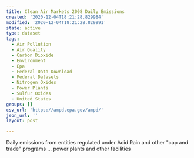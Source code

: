```yaml
---
title: Clean Air Markets 2008 Daily Emissions
created: '2020-12-04T18:21:28.829984'
modified: '2020-12-04T18:21:28.829991'
state: active
type: dataset
tags:
  - Air Pollution
  - Air Quality
  - Carbon Dioxide
  - Environment
  - Epa
  - Federal Data Download
  - Federal Datasets
  - Nitrogen Oxides
  - Power Plants
  - Sulfur Oxides
  - United States
groups: []
csv_url: 'https://ampd.epa.gov/ampd/'
json_url: ''
layout: post

---
```

Daily emissions from entities regulated under Acid Rain and other "cap and trade" programs ... power plants and other facilities
